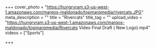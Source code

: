 +++
cover_photo = "https://hungryram.s3-us-west-1.amazonaws.com/marqos-maldonado/topmarqmedia/rivercats.JPG"
meta_description = ""
title = "Rivercats"
title_tag = ""
upload_video = "https://hungryram.s3-us-west-1.amazonaws.com/marqos-maldonado/topmarqmedia/Rivercats Video Final Draft ( New Logo).mp4"
videos = ["Sports"]

+++
